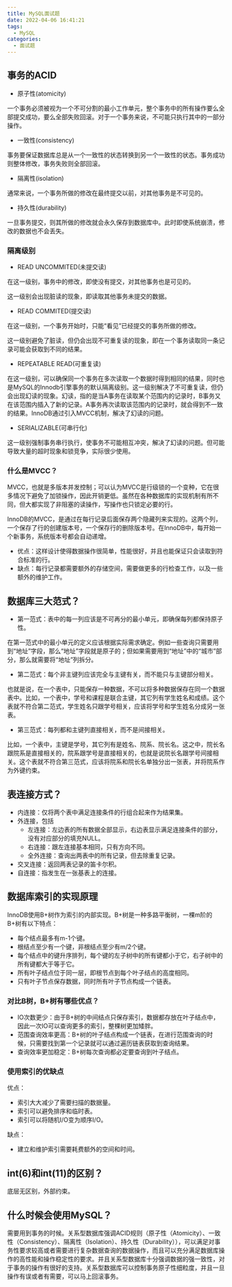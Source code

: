 ```yaml
---
title: MySQL面试题
date: 2022-04-06 16:41:21
tags:
  - MySQL
categories:
  - 面试题
---
```


## 事务的ACID

+ 原子性(atomicity)

一个事务必须被视为一个不可分割的最小工作单元，整个事务中的所有操作要么全部提交成功，要么全部失败回滚。对于一个事务来说，不可能只执行其中的一部分操作。

+ 一致性(consistency)

事务要保证数据库总是从一个一致性的状态转换到另一个一致性的状态。事务成功则整体修改，事务失败则全部回滚。

+ 隔离性(isolation)

通常来说，一个事务所做的修改在最终提交以前，对其他事务是不可见的。

+ 持久性(durability)

一旦事务提交，则其所做的修改就会永久保存到数据库中。此时即使系统崩溃，修改的数据也不会丢失。

### 隔离级别

+ READ UNCOMMITED(未提交读)

在这一级别，事务中的修改，即使没有提交，对其他事务也是可见的。

这一级别会出现脏读的现象，即读取其他事务未提交的数据。

+ READ COMMITED(提交读)

在这一级别，一个事务开始时，只能“看见”已经提交的事务所做的修改。

这一级别避免了脏读，但仍会出现不可重复读的现象，即在一个事务读取同一条记录可能会获取到不同的结果。

+ REPEATABLE READ(可重复读)

在这一级别，可以确保同一个事务在多次读取一个数据时得到相同的结果，同时也是MySQL的Innodb引擎事务的默认隔离级别。这一级别解决了不可重复读，但仍会出现幻读的现象。幻读，指的是当A事务在读取某个范围内的记录时，B事务又在该范围内插入了新的记录。A事务再次读取该范围内的记录时，就会得到不一致的结果。InnoDB通过引入MVCC机制，解决了幻读的问题。

+ SERIALIZABLE(可串行化)

这一级别强制事务串行执行，使事务不可能相互冲突，解决了幻读的问题。但可能导致大量的超时现象和锁竞争，实际很少使用。

### 什么是MVCC？

MVCC，也就是多版本并发控制；可以认为MVCC是行级锁的一个变种，它在很多情况下避免了加锁操作，因此开销更低。虽然在各种数据库的实现机制有所不同，但大都实现了非阻塞的读操作，写操作也只锁定必要的行。

InnoDB的MVCC，是通过在每行记录后面保存两个隐藏列来实现的。这两个列，一个保存了行的创建版本号，一个保存行的删除版本号。在InnoDB中，每开始一个新事务，系统版本号都会自动递增。

+ 优点：这样设计使得数据操作很简单，性能很好，并且也能保证只会读取到符合标准的行。
+ 缺点：每行记录都需要额外的存储空间，需要做更多的行检查工作，以及一些额外的维护工作。

## 数据库三大范式？

+ 第一范式：表中的每一列应该是不可再分的最小单元，即确保每列都保持原子性。

在第一范式中的最小单元的定义应该根据实际需求确定。例如一些查询只需要用到“地址”字段，那么“地址”字段就是原子的；但如果需要用到“地址”中的“城市”部分，那么就需要将“地址”列拆分。

+ 第二范式：每个非主键列应该完全与主键有关，而不能只与主键部分相关。

也就是说，在一个表中，只能保存一种数据，不可以将多种数据保存在同一个数据表中。比如，一个表中，学号和课程是联合主键，其它列有学生姓名和成绩。这个表就不符合第二范式，学生姓名只跟学号相关，应该将学号和学生姓名分成另一张表。

+ 第三范式：每列都和主键列直接相关，而不是间接相关。

比如，一个表中，主键是学号，其它列有是姓名、院系、院长名。这之中，院长名跟院系是直接相关的，院系跟学号是直接相关的，也就是说院长名跟学号间接相关。这个表就不符合第三范式，应该将院系和院长名单独分出一张表，并将院系作为外键约束。

## 表连接方式？

+ 内连接：仅将两个表中满足连接条件的行组合起来作为结果集。
+ 外连接，包括
   + 左连接：左边表的所有数据全部显示，右边表显示满足连接条件的部分，没有对应部分的填充NULL。
   + 右连接：跟左连接基本相同，只有方向不同。
   + 全外连接：查询出两表中的所有记录，但去除重复记录。
+ 交叉连接：返回两表记录的笛卡尔积。
+ 自连接：指发生在一张基表上的连接。

## 数据库索引的实现原理

InnoDB使用B+树作为索引的内部实现。B+树是一种多路平衡树，一棵m阶的B+树有以下特点：
+ 每个结点最多有m-1个键。
+ 根结点至少有一个键，非根结点至少有m/2个键。
+ 每个结点中的键升序排列，每个键的左子树中的所有键都小于它，右子树中的所有键都大于等于它。
+ 所有叶子结点位于同一层，即根节点到每个叶子结点的高度相同。
+ 只有叶子节点保存数据，同时所有叶子节点构成一个链表。

### 对比B树，B+树有哪些优点？

+ IO次数更少：由于B+树的中间结点只保存索引，数据都存放在叶子结点中，因此一次IO可以查询更多的索引，整棵树更加矮胖。
+ 范围查询效率更高：B+树的叶子结点构成一个链表，在进行范围查询的时候，只需要找到第一个记录就可以通过遍历链表获取到查询结果。
+ 查询效率更加稳定：B+树每次查询都必定要查询到叶子结点。

### 使用索引的优缺点

优点：
+ 索引大大减少了需要扫描的数据量。
+ 索引可以避免排序和临时表。
+ 索引可以将随机I/O变为顺序I/O。

缺点：
+ 建立和维护索引需要耗费额外的空间和时间。

## int(6)和int(11)的区别？

底层无区别，外部约束。

## 什么时候会使用MySQL？

需要用到事务的时候。关系型数据库强调ACID规则（原子性（Atomicity）、一致性（Consistency）、隔离性（Isolation）、持久性（Durability）），可以满足对事务性要求较高或者需要进行复杂数据查询的数据操作，而且可以充分满足数据库操作的高性能和操作稳定性的要求。并且关系型数据库十分强调数据的强一致性，对于事务的操作有很好的支持。关系型数据库可以控制事务原子性细粒度，并且一旦操作有误或者有需要，可以马上回滚事务。

